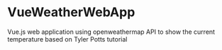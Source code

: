 # VueWeatherWebApp
Vue.js web application using openweathermap API to show the current temperature based on Tyler Potts tutorial
